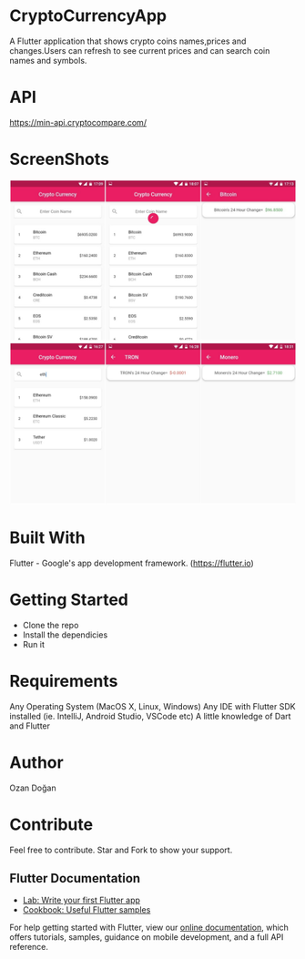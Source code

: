 # CryptoCurrencyApp

A Flutter application that shows crypto coins names,prices and changes.Users can refresh to see current prices and can search coin names and symbols.

# API
https://min-api.cryptocompare.com/

# ScreenShots

![](/screenshots/sshots.jpg)
![](/screenshots/giteth.jpg)


# Built With
Flutter - Google's app development framework. (https://flutter.io)

# Getting Started 
- Clone the repo
- Install the dependicies
- Run it


# Requirements
Any Operating System (MacOS X, Linux, Windows)
Any IDE with Flutter SDK installed (ie. IntelliJ, Android Studio, VSCode etc)
A little knowledge of Dart and Flutter

# Author
Ozan Doğan

# Contribute
Feel free to contribute. Star and Fork to show your support.

## Flutter Documentation

- [Lab: Write your first Flutter app](https://flutter.dev/docs/get-started/codelab)
- [Cookbook: Useful Flutter samples](https://flutter.dev/docs/cookbook)

For help getting started with Flutter, view our
[online documentation](https://flutter.dev/docs), which offers tutorials,
samples, guidance on mobile development, and a full API reference.

